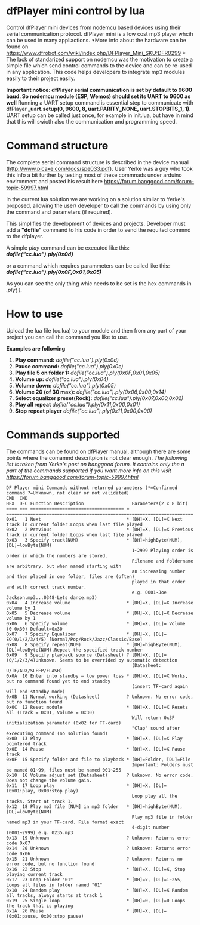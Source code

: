 dfPlayer mini control by lua 
===================================
Control dfPlayer mini devices from nodemcu based devices using their serial communication protocol.
dfPlayer mini is a low cost mp3 player whcih can be used in many appliactions. *More info about the hardware can be found on https://www.dfrobot.com/wiki/index.php/DFPlayer_Mini_SKU:DFR0299 *
The lack of standarized support on nodemcu was the motivation to create a simple file which send control commands to the device and can be re-used in any application.
This code helps developers to integrate mp3 modules easily to their project easily.

**Important notice: dfPlayer serial communication is set by default to 9600 baud. So nodemcu module (ESP, Wemos) should set its UART to 9600 as well**
Running a UART setup command is essential step to communicate with dfPlayer _**uart.setup(0, 9600, 8, uart.PARITY_NONE, uart.STOPBITS_1, 1)**.
UART setup can be called just once, for example in init.lua, but have in mind that this will swicth also the communication and programming speed. 

Command structure
===================================
The complete serial command structure is described in the device manual (http://www.picaxe.com/docs/spe033.pdf). User Yerke was a guy who took this info a bit further by testing most of these commnads under arduino environment and posted his result here https://forum.banggood.com/forum-topic-59997.html

In the current lua solution we are working on a solution similar to Yerke's proposed, allowing the user/ developer to call the commands by using only the command and parameters (if required).

This simplifies the development of devices and projects. Developer must add a **"dofile"** command to his code in order to send the requited commnd to the dfplayer.

A simple _play_ command can be executed like this: _**dofile("cc.lua").ply(0x0d)**_ 

or a command which requires parammeters can be called like this: _**dofile("cc.lua").ply(0x0F,0x01,0x05)**_

As you can see the only thing whic needs to be set is the hex commands in _.ply( )_.

How to use
===================================
Upload the lua file (cc.lua) to your module and then from any part of your project you can call the command you like to use.

**Examples are following**  
1. **Play command:**		 				_dofile("cc.lua").ply(0x0d)_
2. **Pause command:**			 			_dofile("cc.lua").ply(0x0e)_
3. **Play file 5 on folder 1:**			_dofile("cc.lua").ply(0x0F,0x01,0x05)_
4. **Volume up:** 							_dofile("cc.lua").ply(0x04)_
5. **Volume down:** 						_dofile("cc.lua").ply(0x05)_
6. **Volume 20 (of 30 max):** 				_dofile("cc.lua").ply(0x06,0x00,0x14)_
7. **Select equalizer preset(Rock):**		_dofile("cc.lua").ply(0x07,0x00,0x02)_
8. **Play all repeat** 					_dofile("cc.lua").ply(0x11,0x00,0x01)_
9. **Stop repeat player**					_dofile("cc.lua").ply(0x11,0x00,0x00)_

Commands supported
===================================
The commands can be found on dfPlayer manual, although there are some points where the comamnd descritpion is not clear enough.
*The following list is taken from Yerke's post on banggood forum. It contains only the a part of the commands supported if you want more info on this visit https://forum.banggood.com/forum-topic-59997.html*

~~~~~~~~~~~~~~~~~~~~~~~~~~~~~~~~~~~~~~~~~~~~~~~~~~~
DF Player mini Commands without returned parameters (*=Confirmed command ?=Unknown, not clear or not validated)
CMD  CMD
HEX  DEC Function Description                  Parameters(2 x 8 bit)
==== === =================================== = ======================================================================
0x01   1 Next                                * [DH]=X, [DL]=X Next track in current folder.Loops when last file played
0x02   2 Previous                            * [DH]=X, [DL]=X Previous track in current folder.Loops when last file played
0x03   3 Specify track(NUM)                  * [DH]=highByte(NUM), [DL]=lowByte(NUM)
                                               1~2999 Playing order is order in which the numbers are stored.
                                               Filename and foldername are arbitrary, but when named starting with
                                               an increasing number and then placed in one folder, files are (often) 
                                               played in that order and with correct track number.
                                               e.g. 0001-Joe Jackson.mp3...0348-Lets dance.mp3)
0x04   4 Increase volume                     * [DH]=X, [DL]=X Increase volume by 1
0x05   5 Decrease volume                     * [DH]=X, [DL]=X Decrease volume by 1
0x06   6 Specify volume                      * [DH]=X, [DL]= Volume (0-0x30) Default=0x30
0x07   7 Specify Equalizer                   * [DH]=X, [DL]= EQ(0/1/2/3/4/5) [Normal/Pop/Rock/Jazz/Classic/Base]
0x08   8 Specify repeat(NUM)                 * [DH]=highByte(NUM), [DL]=lowByte(NUM).Repeat the specified track number
0x09   9 Specify playback source (Datasheet) ? [DH]=X, [DL]= (0/1/2/3/4)Unknown. Seems to be overrided by automatic detection
                                               (Datasheet: U/TF/AUX/SLEEP/FLASH)
0x0A  10 Enter into standby – low power loss * [DH]=X, [DL]=X Works, but no command found yet to end standby
                                               (insert TF-card again will end standby mode)
0x0B  11 Normal working (Datasheet)          ? Unknown. No error code, but no function found 
0x0C  12 Reset module                        * [DH]=X, [DL]=X Resets all (Track = 0x01, Volume = 0x30)
                                               Will return 0x3F initialization parameter (0x02 for TF-card)
                                               "Clap" sound after excecuting command (no solution found) 
0x0D  13 Play                                * [DH]=X, [DL]=X Play pointered track
0x0E  14 Pause                               * [DH]=X, [DL]=X Pause track
0x0F  15 Specify folder and file to playback * [DH]=Folder, [DL]=File
                                               Important: Folders must be named 01~99, files must be named 001~255 
0x10  16 Volume adjust set (Datasheet)       ? Unknown. No error code. Does not change the volume gain.
0x11  17 Loop play                           * [DH]=X, [DL]=(0x01:play, 0x00:stop play)
                                               Loop play all the tracks. Start at track 1.
0x12  18 Play mp3 file [NUM] in mp3 folder   * [DH]=highByte(NUM), [DL]=lowByte(NUM)
                                               Play mp3 file in folder named mp3 in your TF-card. File format exact
                                               4-digit number (0001~2999) e.g. 0235.mp3
0x13  19 Unknown                             ? Unknown: Returns error code 0x07
0x14  20 Unknown                             ? Unknown: Returns error code 0x06
0x15  21 Unknown                             ? Unknown: Returns no error code, but no function found                                              
0x16  22 Stop                                * [DH]=X, [DL]=X, Stop playing current track
0x17  23 Loop Folder "01"                    * [DH]=x, [DL]=1~255, Loops all files in folder named "01"
0x18  24 Random play                         * [DH]=X, [DL]=X Random all tracks, always starts at track 1
0x19  25 Single loop                         * [DH]=0, [DL]=0 Loops the track that is playing
0x1A  26 Pause                               * [DH]=X, [DL]=(0x01:pause, 0x00:stop pause)